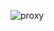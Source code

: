 ![proxy](https://user-images.githubusercontent.com/42217739/46707967-fc04b280-cc01-11e8-9b9b-970d9515a26e.png)
